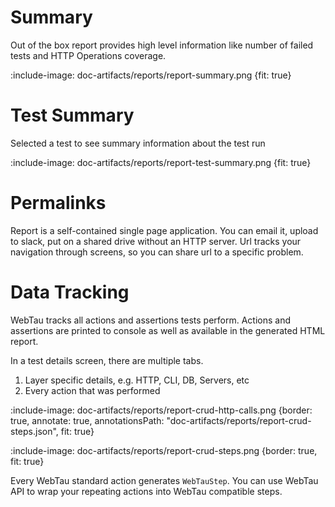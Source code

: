 # Summary

Out of the box report provides high level information like number of failed tests and HTTP Operations coverage.

:include-image: doc-artifacts/reports/report-summary.png {fit: true}

# Test Summary

Selected a test to see summary information about the test run

:include-image: doc-artifacts/reports/report-test-summary.png {fit: true}

# Permalinks

Report is a self-contained single page application. You can email it, upload to slack, put on a shared drive without an HTTP server. 
Url tracks your navigation through screens, so you can share url to a specific problem. 

# Data Tracking 

WebTau tracks all actions and assertions tests perform. 
Actions and assertions are printed to console as well as available in the generated HTML report.

In a test details screen, there are multiple tabs.  
1. Layer specific details, e.g. HTTP, CLI, DB, Servers, etc
2. Every action that was performed

:include-image: doc-artifacts/reports/report-crud-http-calls.png {border: true, annotate: true, annotationsPath: "doc-artifacts/reports/report-crud-steps.json", fit: true}

:include-image: doc-artifacts/reports/report-crud-steps.png {border: true, fit: true}

Every WebTau standard action generates `WebTauStep`. You can use WebTau API to wrap your repeating actions 
into WebTau compatible steps. 
